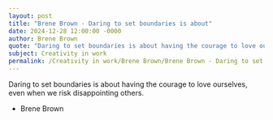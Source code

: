 ```yaml
---
layout: post
title: "Brene Brown - Daring to set boundaries is about"
date: 2024-12-28 12:00:00 -0000
author: Brene Brown
quote: "Daring to set boundaries is about having the courage to love ourselves, even when we risk disappointing others."
subject: Creativity in work
permalink: /Creativity in work/Brene Brown/Brene Brown - Daring to set boundaries is about
---
```


Daring to set boundaries is about having the courage to love ourselves, even when we risk disappointing others.

- Brene Brown
